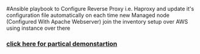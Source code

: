 #Ansible playbook to Configure Reverse Proxy i.e. Haproxy and update it's configuration file automatically on each time new Managed node (Configured With Apache Webserver) join the inventory setup over AWS using instance over there

### [click here for partical demonstartion](https://www.linkedin.com/posts/kalla-kruparaju-9b0790148_deploying-apache-webserver-with-haproxy-and-activity-6742140040522149888-uorV)

